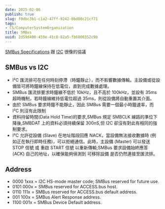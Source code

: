 ```yaml
---
date: 2025-02-06
publish: true
slug: f0dbc3b1-c1a2-47ff-9242-0bd08c21cf71
tags:
- CS/ComputerSystemOrganization
title: SMBus
uuid: 2d59d400-459e-41c8-82a5-fb6000352c9b
---
```

[SMBus Specifications](https://smbus.org/specs/)
跟 [I2C](../fae0aa5c-4f55-4f97-b62f-ef8844a432b6.md) 很像的協議

## SMBus vs I2C

- I²C 匯流排可在任何時刻停滯（時鐘靜止），而不影響數據傳輸。主設備或從設備皆可將時鐘線保持在低電位，直到完成數據處理。
- SMBus 匯流排要求時鐘線不低於 10kHz，且不高於 100kHz，並設有 35ms 超時機制，若時鐘線維持低電位超過 35ms，則從設備將自動重置其介面。
- 由於 SMBus 要求時鐘不能靜止，因此 SMBus 需要一個最小時鐘速率，而 I²C 則沒有此限制
- 資料持留時間(Data Hold Time)的要求,SMBus 規定 SMBCLK 線路的準位下降後,SMBDAT 上的資料必須持續保留 300nS,但 I2C 卻沒有對此有相同的強制要求。
- I²C 允許從設備 (Slave) 在地址階段回應 NACK，當設備無法接收數據時 (例如正在執行即時任務)，可以拒絕通信。此時，主設備 (Master) 可以發送 STOP 信號 或 重啟 START 信號 以重新傳輸;SMBus 要求設備始終應答 (ACK) 自己的地址，以確保能夠偵測到 可移除設備 是否仍然連接至匯流排。

## Address

- 0000 1xxx = I2C HS-mode master code; SMBus reserved for future use.
- 0101 000x = SMBus reserved for ACCESS.bus host.
- 0110 111x = SMBus reserved for ACCESS.bus default address.
- 001 100x = SMBus Alert Response address.
- 1100 001x = SMBus Device Default address.

